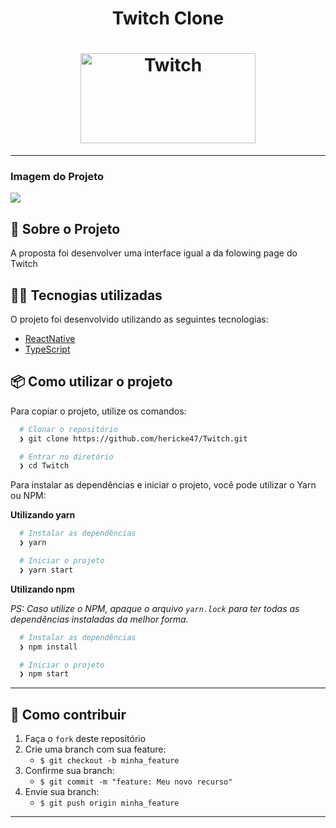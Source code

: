 <h1 align="center">
  Twitch Clone
</h1>

<h1 align="center">
    <img alt="Twitch" src="https://external-content.duckduckgo.com/iu/?u=https%3A%2F%2Fwww.twitch.tv%2Fp%2Fassets%2Fuploads%2Fcombologo_474x356.png&f=1&nofb=1" height="144px" width="280px"/>
    <br>
</h1>

---

### Imagem do Projeto 

<div>
  <img src="./.github/twitch.gif" />
</div>


## :rocket: Sobre o Projeto

A proposta foi desenvolver uma interface igual a da folowing page do Twitch

## 👨‍💻️ Tecnogias utilizadas

O projeto foi desenvolvido utilizando as seguintes tecnologias:

- [ReactNative](https://reactnative.dev/)
- [TypeScript](https://www.typescriptlang.org/)

## 📦️ Como utilizar o projeto

Para copiar o projeto, utilize os comandos:

```bash
  # Clonar o repositório
  ❯ git clone https://github.com/hericke47/Twitch.git

  # Entrar no diretório
  ❯ cd Twitch
```
Para instalar as dependências e iniciar o projeto, você pode utilizar o Yarn ou NPM:

**Utilizando yarn**

```bash
  # Instalar as dependências
  ❯ yarn

  # Iniciar o projeto
  ❯ yarn start
```

**Utilizando npm**

*PS: Caso utilize o NPM, apaque o arquivo `yarn.lock` para ter todas as dependências instaladas da melhor forma.*

```bash
  # Instalar as dependências
  ❯ npm install

  # Iniciar o projeto
  ❯ npm start
```

---

## 🤔️ Como contribuir

1. Faça o `fork` deste repositório
2. Crie uma branch com sua feature:
   - `$ git checkout -b minha_feature`
3. Confirme sua branch:
   - `$ git commit -m "feature: Meu novo recurso"`
4. Envie sua branch:
   - `$ git push origin minha_feature`

---
